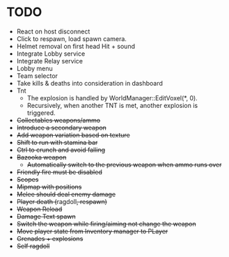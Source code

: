 ﻿# TODO
- React on host disconnect
- Click to respawn, load spawn camera.
- Helmet removal on first head Hit + sound
- Integrate Lobby service
- Integrate Relay service
- Lobby menu
- Team selector
- Take kills & deaths into consideration in dashboard
- Tnt
  - The explosion is handled by WorldManager::EditVoxel(*, 0).
  - Recursively, when another TNT is met, another explosion is triggered.
- ~~Collectables weapons/ammo~~
- ~~Introduce a secondary weapon~~
- ~~Add weapon variation based on texture~~
- ~~Shift to run with stamina bar~~
- ~~Ctrl to crunch and avoid falling~~
- ~~Bazooka weapon~~
  - ~~Automatically switch to the previous weapon when ammo runs over~~
- ~~Friendly fire must be disabled~~
- ~~Scopes~~
- ~~Mipmap with positions~~
- ~~Melee should deal enemy damage~~
- ~~Player death (~~ragdoll~~, respawn)~~
- ~~Weapon Reload~~
- ~~Damage Text spawn~~
- ~~Switch the weapon while firing/aiming not change the weapon~~
- ~~Move player state from Inventory manager to PLayer~~
- ~~Grenades + explosions~~
- ~~Self ragdoll~~
